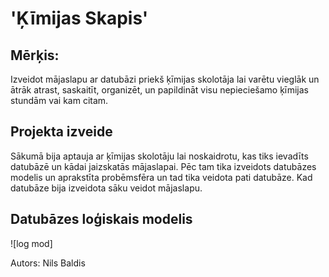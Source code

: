 # 'Ķīmijas Skapis'


## Mērķis:
Izveidot mājaslapu ar datubāzi priekš ķīmijas skolotāja lai varētu vieglāk un ātrāk atrast, saskaitīt, organizēt, un papildināt visu nepieciešamo ķīmijas stundām vai kam citam.

## Projekta izveide
Sākumā bija aptauja ar ķīmijas skolotāju lai noskaidrotu, kas tiks ievadīts datubāzē un kādai jaizskatās mājaslapai. Pēc tam tika izveidots datubāzes modelis un aprakstīta probēmsfēra un tad tika veidota pati datubāze. Kad datubāze bija izveidota sāku veidot mājaslapu.

## Datubāzes loģiskais modelis
![log mod]

Autors: Nils Baldis
